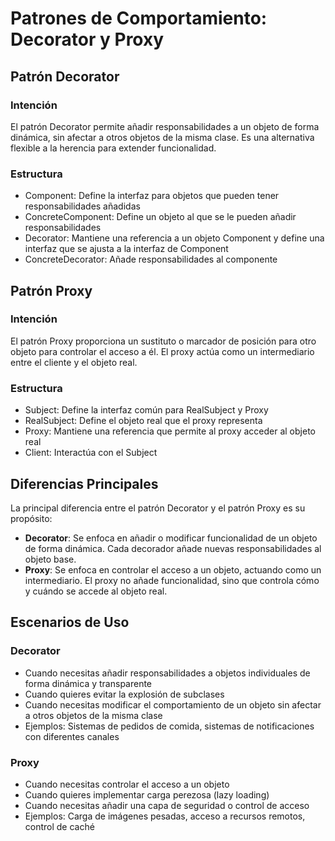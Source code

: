 # Patrones de Comportamiento: Decorator y Proxy

## Patrón Decorator

### Intención
El patrón Decorator permite añadir responsabilidades a un objeto de forma dinámica, sin afectar a otros objetos de la misma clase. Es una alternativa flexible a la herencia para extender funcionalidad.

### Estructura
- Component: Define la interfaz para objetos que pueden tener responsabilidades añadidas
- ConcreteComponent: Define un objeto al que se le pueden añadir responsabilidades
- Decorator: Mantiene una referencia a un objeto Component y define una interfaz que se ajusta a la interfaz de Component
- ConcreteDecorator: Añade responsabilidades al componente

## Patrón Proxy

### Intención
El patrón Proxy proporciona un sustituto o marcador de posición para otro objeto para controlar el acceso a él. El proxy actúa como un intermediario entre el cliente y el objeto real.

### Estructura
- Subject: Define la interfaz común para RealSubject y Proxy
- RealSubject: Define el objeto real que el proxy representa
- Proxy: Mantiene una referencia que permite al proxy acceder al objeto real
- Client: Interactúa con el Subject

## Diferencias Principales

La principal diferencia entre el patrón Decorator y el patrón Proxy es su propósito:

- **Decorator**: Se enfoca en añadir o modificar funcionalidad de un objeto de forma dinámica. Cada decorador añade nuevas responsabilidades al objeto base.
- **Proxy**: Se enfoca en controlar el acceso a un objeto, actuando como un intermediario. El proxy no añade funcionalidad, sino que controla cómo y cuándo se accede al objeto real.

## Escenarios de Uso

### Decorator
- Cuando necesitas añadir responsabilidades a objetos individuales de forma dinámica y transparente
- Cuando quieres evitar la explosión de subclases
- Cuando necesitas modificar el comportamiento de un objeto sin afectar a otros objetos de la misma clase
- Ejemplos: Sistemas de pedidos de comida, sistemas de notificaciones con diferentes canales

### Proxy
- Cuando necesitas controlar el acceso a un objeto
- Cuando quieres implementar carga perezosa (lazy loading)
- Cuando necesitas añadir una capa de seguridad o control de acceso
- Ejemplos: Carga de imágenes pesadas, acceso a recursos remotos, control de caché 